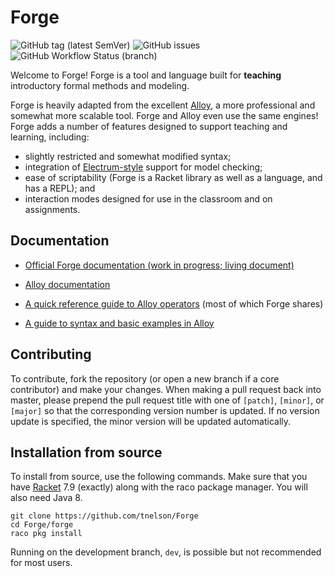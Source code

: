 # Forge
![GitHub tag (latest SemVer)](https://img.shields.io/github/v/tag/tnelson/Forge?label=version)
![GitHub issues](https://img.shields.io/github/issues/tnelson/Forge)
![GitHub Workflow Status (branch)](https://img.shields.io/github/workflow/status/tnelson/Forge/Continuous%20Integration/master?label=tests)

Welcome to Forge! Forge is a tool and language built for **teaching** introductory formal methods and modeling.

Forge is heavily adapted from the excellent [Alloy](https://alloytools.org/), a more professional and somewhat more scalable tool. Forge and Alloy even use the same engines! Forge adds a number of features designed to support teaching and learning, including:
- slightly restricted and somewhat modified syntax;
- integration of [Electrum-style](https://haslab.github.io/Electrum/) support for model checking;
- ease of scriptability (Forge is a Racket library as well as a language, and has a REPL); and
- interaction modes designed for use in the classroom and on assignments.

## Documentation


- [Official Forge documentation (work in progress; living document)](https://github.com/tnelson/Forge/wiki)

- [Alloy documentation
](http://alloytools.org/documentation.html)
- [A quick reference guide to Alloy operators](http://www.ics.uci.edu/~alspaugh/cls/shr/alloy.html) (most of which Forge shares)
- [A guide to syntax and basic examples in Alloy](http://alloytools.org/tutorials/day-course/)

## Contributing
To contribute, fork the repository (or open a new branch if a core contributor) and make your changes. When making a pull request back into master, please prepend the pull request title with one of `[patch]`, `[minor]`, or `[major]` so that the corresponding version number is updated. If no version update is specified, the minor version will be updated automatically.


## Installation from source
To install from source, use the following commands. Make sure that you have [Racket](https://racket-lang.org/) 7.9 (exactly) along with the raco package manager. You will also need Java 8.
```
git clone https://github.com/tnelson/Forge
cd Forge/forge
raco pkg install
```
Running on the development branch, `dev`, is possible but not recommended for most users.